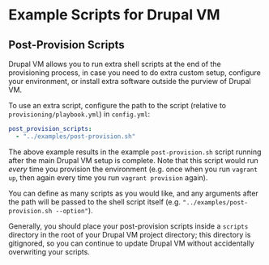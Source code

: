 # Example Scripts for Drupal VM

## Post-Provision Scripts

Drupal VM allows you to run extra shell scripts at the end of the provisioning process, in case you need to do extra custom setup, configure your environment, or install extra software outside the purview of Drupal VM.

To use an extra script, configure the path to the script (relative to `provisioning/playbook.yml`) in `config.yml`:

```yaml
post_provision_scripts:
  - "../examples/post-provision.sh"
```

The above example results in the example `post-provision.sh` script running after the main Drupal VM setup is complete. Note that this script would run _every_ time you provision the environment (e.g. once when you run `vagrant up`, then again every time you run `vagrant provision` again).

You can define as many scripts as you would like, and any arguments after the path will be passed to the shell script itself (e.g. `"../examples/post-provision.sh --option"`).

Generally, you should place your post-provision scripts inside a `scripts` directory in the root of your Drupal VM project directory; this directory is gitignored, so you can continue to update Drupal VM without accidentally overwriting your scripts.
